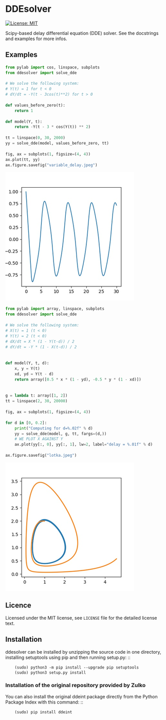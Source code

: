 # DDEsolver

[![License: MIT](https://img.shields.io/badge/License-MIT-yellow.svg)](https://opensource.org/licenses/MIT)

Scipy-based delay differential equation (DDE) solver. See the docstrings and examples for more infos.

## Examples


```python
from pylab import cos, linspace, subplots
from ddesolver import solve_dde

# We solve the following system:
# Y(t) = 1 for t < 0
# dY/dt = -Y(t - 3cos(t)**2) for t > 0

def values_before_zero(t):
    return 1

def model(Y, t):
    return -Y(t - 3 * cos(Y(t)) ** 2)

tt = linspace(0, 30, 2000)
yy = solve_dde(model, values_before_zero, tt)

fig, ax = subplots(1, figsize=(4, 4))
ax.plot(tt, yy)
ax.figure.savefig("variable_delay.jpeg")
```

![screenshot](./examples/variable_delay.jpeg)

```python
from pylab import array, linspace, subplots
from ddesolver import solve_dde

# We solve the following system:
# X(t) = 1 (t < 0)
# Y(t) = 2 (t < 0)
# dX/dt = X * (1 - Y(t-d)) / 2
# dY/dt = -Y * (1 - X(t-d)) / 2


def model(Y, t, d):
    x, y = Y(t)
    xd, yd = Y(t - d)
    return array([0.5 * x * (1 - yd), -0.5 * y * (1 - xd)])


g = lambda t: array([1, 2])
tt = linspace(2, 30, 20000)

fig, ax = subplots(1, figsize=(4, 4))

for d in [0, 0.2]:
    print("Computing for d=%.02f" % d)
    yy = solve_dde(model, g, tt, fargs=(d,))
    # WE PLOT X AGAINST Y
    ax.plot(yy[:, 0], yy[:, 1], lw=2, label="delay = %.01f" % d)

ax.figure.savefig("lotka.jpeg")
```

![screenshot](./examples/lotka.jpeg)

## Licence

Licensed under the MIT license, see `LICENSE` file for the detailed license text.

## Installation

ddesolver can be installed by unzipping the source code in one directory, installing setuptools using pip and then running setup.py: ::
```
    (sudo) python3 -m pip install --upgrade pip setuptools
    (sudo) python3 setup.py install
```


### Installation of the original repository provided by Zulko

You can also install the original ddeint package directly from the Python Package Index with this command: ::
```
    (sudo) pip install ddeint 
```
